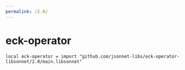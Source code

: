 ```yaml
---
permalink: /2.0/
---
```


# eck-operator

```jsonnet
local eck-operator = import "github.com/jsonnet-libs/eck-operator-libsonnet/2.0/main.libsonnet"
```

